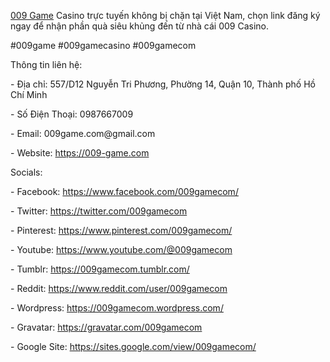 
<p><a href="https://009-game.com">009 Game</a> Casino trực tuyến không bị chặn tại Việt Nam, chọn link đăng ký ngay để nhận phần quà siêu khủng đến từ nhà cái 009 Casino.<p>
<p>#009game #009gamecasino #009gamecom<p>
<p>Thông tin liên hệ:<p>
<p>- Địa chỉ: 557/D12 Nguyễn Tri Phương, Phường 14, Quận 10, Thành phố Hồ Chí Minh<p>
<p>- Số Điện Thoại: 0987667009<p>
<p>- Email: 009game.com@gmail.com<p>
<p>- Website: <a href="https://009-game.com">https://009-game.com</a><p>
<p>Socials:<p>
<p>- Facebook: <a href="https://www.facebook.com/009gamecom/">https://www.facebook.com/009gamecom/</a><p>
<p>- Twitter: <a href="https://twitter.com/009gamecom">https://twitter.com/009gamecom</a><p>
<p>- Pinterest: <a href="https://www.pinterest.com/009gamecom/">https://www.pinterest.com/009gamecom/</a><p>
<p>- Youtube: <a href="https://www.youtube.com/@009gamecom">https://www.youtube.com/@009gamecom</a><p>
<p>- Tumblr: <a href="https://009gamecom.tumblr.com/">https://009gamecom.tumblr.com/</a><p>
<p>- Reddit: <a href="https://www.reddit.com/user/009gamecom">https://www.reddit.com/user/009gamecom</a><p>
<p>- Wordpress: <a href="https://009gamecom.wordpress.com/">https://009gamecom.wordpress.com/</a><p>
<p>- Gravatar: <a href="https://gravatar.com/009gamecom">https://gravatar.com/009gamecom</a><p>
<p>- Google Site: <a href="https://sites.google.com/view/009gamecom/">https://sites.google.com/view/009gamecom/</a><p>
